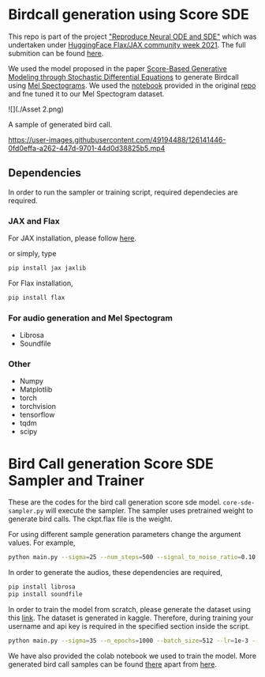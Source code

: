 # Birdcall generation using Score SDE
This repo is part of the project ["Reproduce Neural ODE and SDE"][projectlink] which was undertaken under [HuggingFace Flax/JAX community week 2021][comweeklink]. The full submition can be found [here][full-sub]. 

We used the model proposed in the paper [Score-Based Generative Modeling through Stochastic Differential Equations][score-sde-paper] to generate Birdcall using [Mel Spectograms][Mel_specto]. We used the [notebook][tutorial-notebook] provided in the original [repo][ori-repo] and fne tuned it to our Mel Spectogram dataset. 

![](./Asset 2.png)

A sample of generated bird call. 

https://user-images.githubusercontent.com/49194488/126141446-0fd0effa-a262-447d-9701-44d0d38825b5.mp4

## Dependencies

In order to run the sampler or training script, required dependecies are required. 
### JAX and Flax

For JAX installation, please follow [here][jaxinstalllink].

or simply, type
```bash 
pip install jax jaxlib
```

For Flax installation,
```bash
pip install flax
```

### For audio generation and Mel Spectogram

* Librosa
* Soundfile

### Other

* Numpy
* Matplotlib
* torch
* torchvision
* tensorflow
* tqdm
* scipy

# Bird Call generation Score SDE Sampler and Trainer
These are the codes for the bird call generation score sde model. 
<code>core-sde-sampler.py</code> will execute the sampler. The sampler uses pretrained weight to generate bird calls. The ckpt.flax file is the weight.

For using different sample generation parameters change the argument values. For example,
```bash
python main.py --sigma=25 --num_steps=500 --signal_to_noise_ratio=0.10 --etol=1e-5 --sample_batch_size = 128 --sample_no = 47
``` 
In order to generate the audios, these dependencies are required,
```bash 
pip install librosa
pip install soundfile
```
In order to train the model from scratch, please generate the dataset using this [link][kaggle-dataset]. The dataset is generated in kaggle. Therefore, during training your username and api key is required in the specified section inside the script. 
```bash
python main.py --sigma=35 --n_epochs=1000 --batch_size=512 --lr=1e-3 --num_steps=500 --signal_to_noise_ratio=0.15 --etol=1e-5 --sample_batch_size = 64 --sample_no = 23
``` 

We have also provided the colab notebook we used to train the model. More generated bird call samples can be found [there][colab-notebook] apart from [here][samples].


[projectlink]: https://discuss.huggingface.co/t/reproduce-neural-ode-and-neural-sde/7590
[comweeklink]: https://github.com/huggingface/transformers/tree/master/examples/research_projects/jax-projects#projects
[full-sub]: https://huggingface.co/flax-community/NeuralODE_SDE
[score-sde-paper]: https://arxiv.org/abs/2011.13456 
[ori-repo]: https://github.com/yang-song/score_sde
[tutorial-notebook]: https://colab.research.google.com/drive/1SeXMpILhkJPjXUaesvzEhc3Ke6Zl_zxJ?usp=sharing
[Mel_specto]: https://towardsdatascience.com/getting-to-know-the-mel-spectrogram-31bca3e2d9d0
[jaxinstalllink]: https://github.com/google/jax#installation
[kaggle-dataset]: www.kaggle.com/ibraheemmoosa/birdsong-spectogram-generation
[colab-notebook]: https://colab.research.google.com/drive/1AbF4aIMkSfNs-G__MXzqY7JSrz6qvLYN 
[samples]: https://github.com/mandelbrot-walker/Birdcall-score-sde/tree/main/generated_samples
